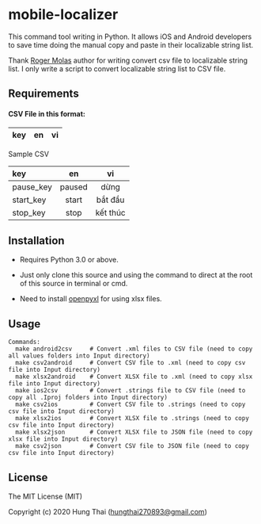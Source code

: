 # mobile-localizer
This command tool writing in Python. It allows iOS and Android developers to save time doing the manual copy and paste in their localizable string list.

Thank [Roger Molas](https://github.com/rogermolas/csv-localizer) author for writing convert csv file to localizable string list. I only write a script to convert localizable string list to CSV file.

## Requirements
#### CSV File in this format:
| key| en| vi |
| :------|:-------------:|:-------------:|

Sample CSV

| key| en| vi |
| :------|:-------------:|:-------------:|
|pause_key |paused | dừng |
|start_key |start| bắt đầu |
|stop_key | stop |kết thúc |

## Installation
- Requires Python 3.0 or above.

- Just only clone this source and using the command to direct at the root of this source in terminal or cmd.

- Need to install [openpyxl](https://openpyxl.readthedocs.io) for using xlsx files.

## Usage
```
Commands:
  make android2csv     # Convert .xml files to CSV file (need to copy all values folders into Input directory)
  make csv2android     # Convert CSV file to .xml (need to copy csv file into Input directory)
  make xlsx2android    # Convert XLSX file to .xml (need to copy xlsx file into Input directory)
  make ios2csv         # Convert .strings file to CSV file (need to copy all .Iproj folders into Input directory)
  make csv2ios         # Convert CSV file to .strings (need to copy csv file into Input directory)
  make xlsx2ios        # Convert XLSX file to .strings (need to copy csv file into Input directory)
  make xlsx2json       # Convert XLSX file to JSON file (need to copy xlsx file into Input directory)
  make csv2json        # Convert CSV file to JSON file (need to copy csv file into Input directory)
```

## License

The MIT License (MIT)

Copyright (c) 2020 Hung Thai (hungthai270893@gmail.com)
